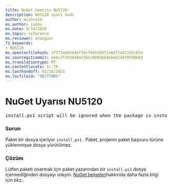 ```yaml
---
title: NuGet Uyarısı NU5120
description: NU5120 uyarı kodu
author: mishra14
ms.author: jodou
ms.date: 8/14/2018
ms.topic: reference
ms.reviewer: anangaur
f1_keywords:
- NU5120
ms.openlocfilehash: 3f573a68544ef7dcf64b50df2c6477a837dbc92d
ms.sourcegitcommit: ee6c3f203648a5561c809db54ebeb1d0f0598b68
ms.translationtype: MT
ms.contentlocale: tr-TR
ms.lasthandoff: 01/26/2021
ms.locfileid: "98777905"
---
```

# <a name="nuget-warning-nu5120"></a>NuGet Uyarısı NU5120
<pre>install.ps1 script will be ignored when the package is installed after the migration.</pre>

### <a name="issue"></a>Sorun

Paket bir dosya içeriyor `install.ps1` . Paket, projenin paket başvuru türüne yüklenmişse dosya yürütülmez.


### <a name="solution"></a>Çözüm

Lütfen paketi onarmak için paket yazarından bir `install.ps1` dosya içermediğinden dosyayı isteyin. [NuGet belgeleri](../../consume-packages/migrate-packages-config-to-package-reference.md)hakkında daha fazla bilgi için bkz..
